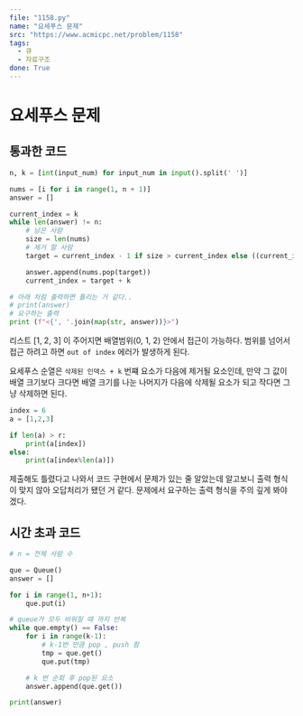 ```yaml
---
file: "1158.py"
name: "요세푸스 문제"
src: "https://www.acmicpc.net/problem/1158"
tags:
  - 큐
  - 자료구조
done: True
---
```


# 요세푸스 문제

## 통과한 코드

```python
n, k = [int(input_num) for input_num in input().split(' ')]

nums = [i for i in range(1, n + 1)]
answer = []

current_index = k
while len(answer) != n:
    # 남은 사람
    size = len(nums)
    # 제거 할 사람
    target = current_index - 1 if size > current_index else ((current_index-1) % size)

    answer.append(nums.pop(target))
    current_index = target + k

# 아래 처럼 출력하면 틀리는 거 같다..
# print(answer)
# 요구하는 출력
print (f"<{', '.join(map(str, answer))}>")
```

리스트 [1, 2, 3] 이 주어지면 배열범위(0, 1, 2) 안에서 접근이 가능하다. 범위를 넘어서 접근 하려고 하면 `out of index` 에러가 발생하게 된다.

요세푸스 순열은 `삭제된 인덱스 + k` 번쨰 요소가 다음에 제거될 요소인데, 만약 그 값이 배열 크기보다 크다면 배열 크기를 나눈 나머지가 다음에 삭제될 요소가 되고 작다면 그냥 삭제하면 된다.

```python
index = 6
a = [1,2,3]

if len(a) > r:
    print(a[index])
else:
    print(a[index%len(a)])
```

제출해도 틀렸다고 나와서 코드 구현에서 문제가 있는 줄 알았는데
알고보니 출력 형식이 맞지 않아 오답처리가 됐던 거 같다. 문제에서 요구하는 출력 형식을 주의 깊게 봐야겠다.

## 시간 초과 코드

```python
# n = 전체 사람 수

que = Queue()
answer = []

for i in range(1, n+1):
    que.put(i)

# queue가 모두 비워질 때 까지 반복
while que.empty() == False:
    for i in range(k-1):
        # k-1번 만큼 pop , push 함
        tmp = que.get()
        que.put(tmp)

    # k 번 순회 후 pop된 요소
    answer.append(que.get())

print(answer)
```
